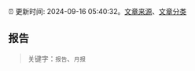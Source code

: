 :alarm_clock: 更新时间: 2024-09-16 05:40:32。[文章来源](/README.md)、[文章分类](/TAGS.md)

## 报告


> 关键字：`报告`、`月报`



